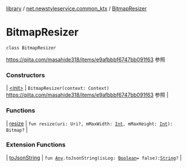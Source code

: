 [library](../../index.md) / [net.newstyleservice.common_ktx](../index.md) / [BitmapResizer](./index.md)

# BitmapResizer

`class BitmapResizer`

https://qiita.com/masahide318/items/e9afbbbf6747bb091f63 参照

### Constructors

| [&lt;init&gt;](-init-.md) | `BitmapResizer(context: Context)`<br>https://qiita.com/masahide318/items/e9afbbbf6747bb091f63 参照 |

### Functions

| [resize](resize.md) | `fun resize(uri: Uri?, mMaxWidth: `[`Int`](https://kotlinlang.org/api/latest/jvm/stdlib/kotlin/-int/index.html)`, mMaxHeight: `[`Int`](https://kotlinlang.org/api/latest/jvm/stdlib/kotlin/-int/index.html)`): Bitmap?` |

### Extension Functions

| [toJsonString](../../net.newstyleservice.common_ktx.extension/kotlin.-any/to-json-string.md) | `fun `[`Any`](https://kotlinlang.org/api/latest/jvm/stdlib/kotlin/-any/index.html)`.toJsonString(isLog: `[`Boolean`](https://kotlinlang.org/api/latest/jvm/stdlib/kotlin/-boolean/index.html)` = false): `[`String`](https://kotlinlang.org/api/latest/jvm/stdlib/kotlin/-string/index.html)`?` |

